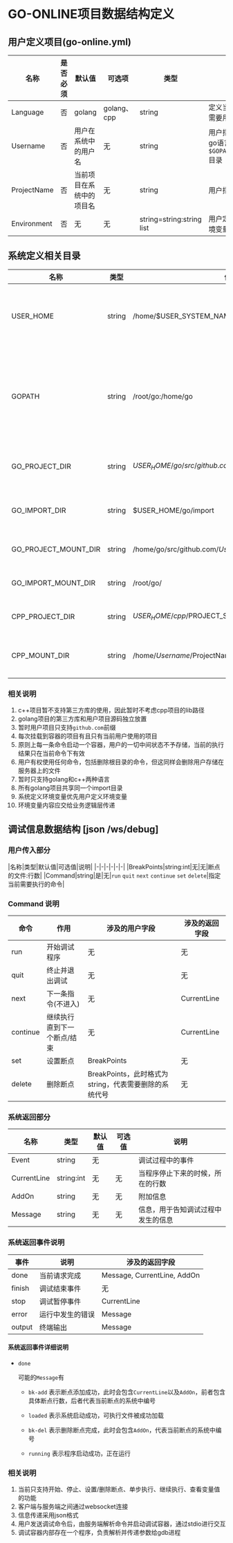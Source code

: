 # GO-ONLINE项目数据结构定义

## 用户定义项目(go-online.yml)

|名称|是否必须|默认值|可选项|类型|作用|
|--|--|--|--|--|--|
|Language|否|golang|golang、cpp|string|定义当前项目所属语言，系统在构建项目运行环境时需要用到|
|Username|否|用户在系统中的用户名|无|string|用户指定用户名，可能在在挂载时起作用，例如，go语言项目中，会将用户项目挂载到`$GOPATH/src/github.com/$Username/$projectname`目录|
|ProjectName|否|当前项目在系统中的项目名|无|string|用户指定项目名，作用同username|
|Environment|否|无|无|string=string:string list|用户定义环境变量，系统将在构建环境时附加这些环境变量|

## 系统定义相关目录

|名称|类型|值|作用|
|-|-|-|-|
|USER_HOME|string|/home/$USER_SYSTEM_NAME|储存用户的家目录，用户的所有文件都会被存储在家目录中|
|GOPATH|string|/root/go:/home/go|GOPATH，将会被同步设置到环境变量，第一个用来存放第三方库，第二个用来存放用户的项目|
|GO_PROJECT_DIR|string|$USER_HOME/go/src/github.com/$PROJECT_SYSTEM_NAME|储存用户golang项目源码的目录|
|GO_IMPORT_DIR|string|$USER_HOME/go/import|储存golang项目第三方库的目录|
|GO_PROJECT_MOUNT_DIR|string|/home/go/src/github.com/$Username/$ProjectName|用户的项目在**容器**中的挂载位置|
|GO_IMPORT_MOUNT_DIR|string|/root/go/|第三方库在**容器**中挂载的位置|
|CPP_PROJECT_DIR|string|$USER_HOME/cpp/$PROJECT_SYSTEM_NAME|用户的所有cpp\c项目根目录|
|CPP_MOUNT_DIR|string|/home/$Username/$ProjectName|用户当前cpp\c项目在**容器**中的挂载位置|

### 相关说明

1. c++项目暂不支持第三方库的使用，因此暂时不考虑cpp项目的lib路径
2. golang项目的第三方库和用户项目源码独立放置
3. 暂时用户项目只支持`github.com`前缀
4. 每次挂载到容器的项目有且只有当前用户使用的项目
5. 原则上每一条命令启动一个容器，用户的一切中间状态不予存储，当前的执行结果只在当前命令下有效
6. 用户有权使用任何命令，包括删除根目录的命令，但这同样会删除用户存储在服务器上的文件
7. 暂时只支持golang和c++两种语言
8. 所有golang项目共享同一个import目录
9. 系统定义环境变量优先用户定义环境变量
10. 环境变量内容应交给业务逻辑层传递

## 调试信息数据结构 [json /ws/debug]

### 用户传入部分

|名称|类型|默认值|可选值|说明|
|-|-|-|-|-|-|
|BreakPoints|string:int|无|无|断点的文件:行数|
|Command|string|是|无|`run` `quit` `next` `continue` `set` `delete`|指定当前需要执行的命令|

### Command 说明

|命令|作用|涉及的用户字段|涉及的返回字段|
|-|-|-|-|
|run|开始调试程序|无|无|
|quit|终止并退出调试|无|无|
|next|下一条指令(不进入)|无|CurrentLine|
|continue|继续执行直到下一个断点/结束|无|CurrentLine|
|set|设置断点|BreakPoints|无|
|delete|删除断点|BreakPoints，此时格式为string，代表需要删除的系统代号|无|

### 系统返回部分

|名称|类型|默认值|可选值|说明|
|-|-|-|-|-|
|Event|string|无||调试过程中的事件|
|CurrentLine|string:int|无|无|当程序停止下来的时候，所在的行数|
|AddOn|string|无|无|附加信息|
|Message|string|无|无|信息，用于告知调试过程中发生的信息|

### 系统返回事件说明

|事件|说明|涉及的返回字段|
|-|-|-|
|done|当前请求完成|Message, CurrentLine, AddOn|
|finish|调试结束事件|无|
|stop|调试暂停事件|CurrentLine|
|error|运行中发生的错误|Message|
|output|终端输出|Message|

#### 系统返回事件详细说明

- `done`

    可能的`Message`有

    - `bk-add` 表示断点添加成功，此时会包含`CurrentLine`以及`AddOn`，前者包含具体断点行数，后者代表当前断点的系统中编号

    - `loaded` 表示系统启动成功，可执行文件被成功加载
    
    - `bk-del` 表示删除断点完成，此时会包含`AddOn`，代表当前断点的系统中编号

    - `running` 表示程序启动成功，正在运行

### 相关说明

1. 当前只支持开始、停止、设置/删除断点、单步执行、继续执行、查看变量值的功能
2. 客户端与服务端之间通过websocket连接
3. 信息传递采用json格式
4. 用户发送调试命令后，由服务端解析命令并启动调试容器，通过stdio进行交互
5. 调试容器内部存在一个程序，负责解析并传递参数给gdb进程